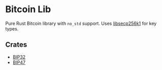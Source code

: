 # Bitcoin Lib

Pure Rust Bitcoin library with `no_std` support. Uses [libsecp256k1](https://github.com/paritytech/libsecp256k1) for key types.

## Crates

- [BIP32](https://github.com/bitcoin/bips/blob/master/bip-0032.mediawiki)
- [BIP47](https://github.com/bitcoin/bips/blob/master/bip-0047.mediawiki)
